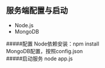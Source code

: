 服务端配置与启动  
-----------  
+ Node.js    
+ MongoDB      
   

#####配置
Node依赖安装：npm install      
MongoDB配置，按照config.json   
#####启动服务
node app.js


